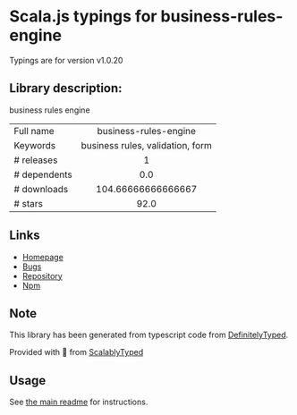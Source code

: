 
# Scala.js typings for business-rules-engine

Typings are for version v1.0.20

## Library description:
business rules engine

|                    |                 |
| ------------------ | :-------------: |
| Full name          | business-rules-engine |
| Keywords           | business rules, validation, form |
| # releases         | 1 |
| # dependents       | 0.0 |
| # downloads        | 104.66666666666667 |
| # stars            | 92.0 |

## Links
- [Homepage](https://github.com/rsamec/business-rules-engine)
- [Bugs](https://github.com/rsamec/business-rules-engine/issues)
- [Repository](https://github.com/rsamec/business-rules-engine)
- [Npm](https://www.npmjs.com/package/business-rules-engine)
    


## Note
This library has been generated from typescript code from [DefinitelyTyped](https://definitelytyped.org).

Provided with :purple_heart: from [ScalablyTyped](https://github.com/oyvindberg/ScalablyTyped)

## Usage
See [the main readme](../../readme.md) for instructions.


